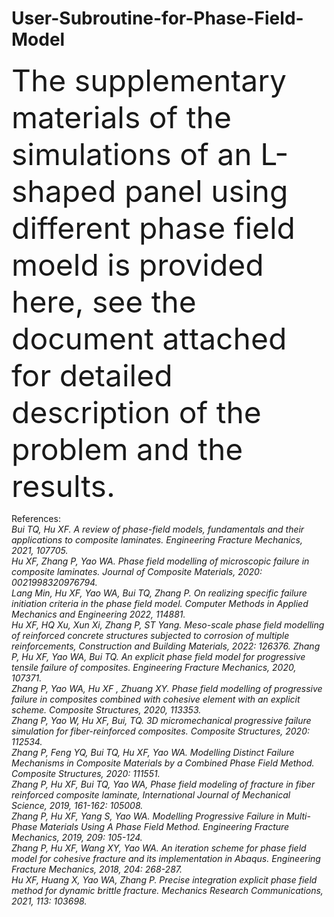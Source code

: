 # User-Subroutine-for-Phase-Field-Model

<font size=10>The supplementary materials of the simulations of an L-shaped panel using different phase field moeld is provided here, see the document attached for detailed description of the problem and the results.</font>


References:<br>
<em>Bui TQ, Hu XF. A review of phase-field models, fundamentals and their applications to composite laminates. Engineering Fracture Mechanics, 2021, 107705. <br>
Hu XF, Zhang P, Yao WA. Phase field modelling of microscopic failure in composite laminates. Journal of Composite Materials, 2020: 0021998320976794.<br>
Lang Min, Hu XF, Yao WA, Bui TQ, Zhang P. On realizing specific failure initiation criteria in the phase field model. Computer Methods in Applied Mechanics and Engineering 2022, 114881. <br>
Hu XF, HQ Xu, Xun Xi, Zhang P, ST Yang. Meso-scale phase field modelling of reinforced concrete structures subjected to corrosion of multiple reinforcements, Construction and Building Materials, 2022: 126376.
Zhang P, Hu XF, Yao WA, Bui TQ. An explicit phase field model for progressive tensile failure of composites. Engineering Fracture Mechanics, 2020, 107371.<br>
Zhang P, Yao WA, Hu XF , Zhuang XY. Phase field modelling of progressive failure in composites combined with cohesive element with an explicit scheme. Composite Structures, 2020, 113353.<br>
Zhang P, Yao W, Hu XF, Bui, TQ. 3D micromechanical progressive failure simulation for fiber-reinforced composites. Composite Structures, 2020: 112534.<br>
Zhang P, Feng YQ, Bui TQ, Hu XF, Yao WA. Modelling Distinct Failure Mechanisms in Composite Materials by a Combined Phase Field Method. Composite Structures, 2020: 111551.<br>
Zhang P, Hu XF, Bui TQ, Yao WA, Phase field modeling of fracture in fiber reinforced composite laminate, International Journal of Mechanical Science, 2019, 161-162: 105008.<br>
Zhang P, Hu XF, Yang S, Yao WA. Modelling Progressive Failure in Multi-Phase Materials Using A Phase Field Method. Engineering Fracture Mechanics, 2019, 209: 105-124.<br>
Zhang P, Hu XF, Wang XY, Yao WA. An iteration scheme for phase field model for cohesive fracture and its implementation in Abaqus. Engineering Fracture Mechanics, 2018, 204: 268-287.<br>
Hu XF, Huang X, Yao WA, Zhang P. Precise integration explicit phase field method for dynamic brittle fracture. Mechanics Research Communications, 2021, 113: 103698.<br>
